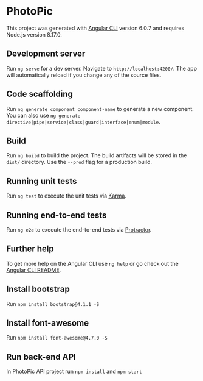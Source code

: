 # PhotoPic

This project was generated with [Angular CLI](https://github.com/angular/angular-cli) version 6.0.7 and requires Node.js version 8.17.0.

## Development server

Run `ng serve` for a dev server. Navigate to `http://localhost:4200/`. The app will automatically reload if you change any of the source files.

## Code scaffolding

Run `ng generate component component-name` to generate a new component. You can also use `ng generate directive|pipe|service|class|guard|interface|enum|module`.

## Build

Run `ng build` to build the project. The build artifacts will be stored in the `dist/` directory. Use the `--prod` flag for a production build.

## Running unit tests

Run `ng test` to execute the unit tests via [Karma](https://karma-runner.github.io).

## Running end-to-end tests

Run `ng e2e` to execute the end-to-end tests via [Protractor](http://www.protractortest.org/).

## Further help

To get more help on the Angular CLI use `ng help` or go check out the [Angular CLI README](https://github.com/angular/angular-cli/blob/master/README.md).

## Install bootstrap

Run `npm install bootstrap@4.1.1 -S`

## Install font-awesome

Run `npm install font-awesome@4.7.0 -S`

## Run back-end API

In PhotoPic API project run  `npm install` and `npm start`